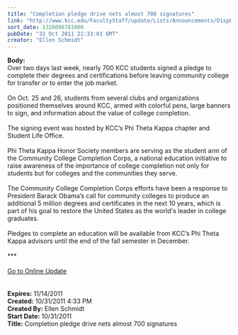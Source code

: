```yaml
---
title: "Completion pledge drive nets almost 700 signatures"
link: "http://www.kcc.edu/FacultyStaff/update/Lists/Announcements/DispForm.aspx?ID=503"
sort_date: 1320096781000
pubDate: "31 Oct 2011 21:33:01 GMT"
creator: "Ellen Schmidt"
---
```


<div><b>Body:</b> <div class="ExternalClass893E1747FC2B4E73BCE914699232988A">
<div>Over two days last week, nearly 700 KCC students signed a pledge to complete their degrees and certifications before leaving community college for transfer or to enter the job market.</div>
<div><br />On Oct. 25 and 26, students from several clubs and organizations positioned themselves around KCC, armed with colorful pens, large banners to sign, and information about the value of college completion. </div>
<div><br />The signing event was hosted by KCC’s Phi Theta Kappa chapter and Student Life Office. </div>
<div><br />Phi Theta Kappa Honor Society members are serving as the student arm of the Community College Completion Corps, a national education initiative to raise awareness of the importance of college completion not only for students but for colleges and the communities they serve. </div>
<div> </div>
<div>The Community College Completion Corps efforts have been a response to President Barack Obama’s call for community colleges to produce an additional 5 million degrees and certificates in the next 10 years, which is part of his goal to restore the United States as the world's leader in college graduates.</div>
<div><br />Pledges to complete an education will be available from KCC’s Phi Theta Kappa advisors until the end of the fall semester in December.</div>
<div> </div>
<div>***</div>
<div> </div>
<div><a href="/FacultyStaff/update/Pages/dailyupdate.aspx">Go to Online Update</a></div>
<div><br /> </div></div></div>
<div><b>Expires:</b> 11/14/2011</div>
<div><b>Created:</b> 10/31/2011 4:33 PM</div>
<div><b>Created By:</b> Ellen Schmidt</div>
<div><b>Start Date:</b> 10/31/2011</div>
<div><b>Title:</b> Completion pledge drive nets almost 700 signatures</div>
